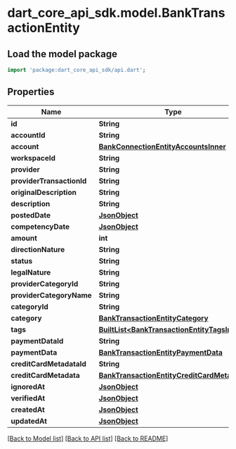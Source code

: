 # dart_core_api_sdk.model.BankTransactionEntity

## Load the model package
```dart
import 'package:dart_core_api_sdk/api.dart';
```

## Properties
Name | Type | Description | Notes
------------ | ------------- | ------------- | -------------
**id** | **String** |  | 
**accountId** | **String** |  | 
**account** | [**BankConnectionEntityAccountsInner**](BankConnectionEntityAccountsInner.md) |  | 
**workspaceId** | **String** |  | 
**provider** | **String** |  | 
**providerTransactionId** | **String** |  | 
**originalDescription** | **String** |  | 
**description** | **String** |  | 
**postedDate** | [**JsonObject**](.md) |  | 
**competencyDate** | [**JsonObject**](.md) |  | 
**amount** | **int** |  | 
**directionNature** | **String** |  | 
**status** | **String** |  | 
**legalNature** | **String** |  | 
**providerCategoryId** | **String** |  | [optional] 
**providerCategoryName** | **String** |  | [optional] 
**categoryId** | **String** |  | [optional] 
**category** | [**BankTransactionEntityCategory**](BankTransactionEntityCategory.md) |  | [optional] 
**tags** | [**BuiltList&lt;BankTransactionEntityTagsInner&gt;**](BankTransactionEntityTagsInner.md) |  | 
**paymentDataId** | **String** |  | [optional] 
**paymentData** | [**BankTransactionEntityPaymentData**](BankTransactionEntityPaymentData.md) |  | [optional] 
**creditCardMetadataId** | **String** |  | [optional] 
**creditCardMetadata** | [**BankTransactionEntityCreditCardMetadata**](BankTransactionEntityCreditCardMetadata.md) |  | [optional] 
**ignoredAt** | [**JsonObject**](.md) |  | [optional] 
**verifiedAt** | [**JsonObject**](.md) |  | [optional] 
**createdAt** | [**JsonObject**](.md) |  | 
**updatedAt** | [**JsonObject**](.md) |  | 

[[Back to Model list]](../README.md#documentation-for-models) [[Back to API list]](../README.md#documentation-for-api-endpoints) [[Back to README]](../README.md)


